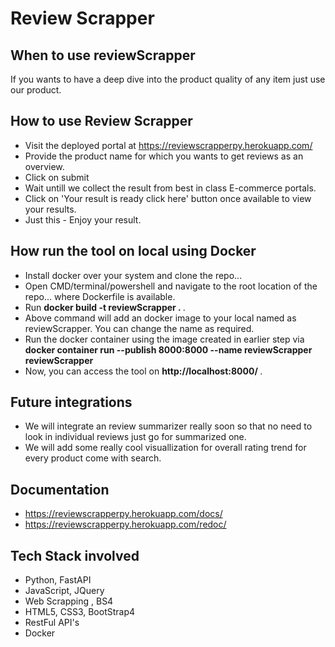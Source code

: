 # Review Scrapper

## When to use reviewScrapper
  If you wants to have a deep dive into the product quality of any item just use our product.

## How to use Review Scrapper
 - Visit the deployed portal at https://reviewscrapperpy.herokuapp.com/
 - Provide the product name for which you wants to get reviews as an overview.
 - Click on submit
 - Wait untill we collect the result from best in class E-commerce portals.
 - Click on 'Your result is ready click here' button once available to view your results.
 - Just this - Enjoy your result.

## How run the tool on local using Docker
 - Install docker over your system and clone the repo...
 - Open CMD/terminal/powershell and navigate to the root location of the repo... where Dockerfile is available.
 - Run <b>docker build -t reviewScrapper . </b>.
 - Above command will add an docker image to your local named as reviewScrapper. You can change the name as required.
 - Run the docker container using the image created in earlier step via </br>
   <b> docker container run --publish 8000:8000 --name reviewScrapper reviewScrapper </b>
 - Now, you can access the tool on <b> http://localhost:8000/ </b>.


## Future integrations
 - We will integrate an review summarizer really soon so that no need to look in individual reviews just go for summarized one.
 - We will add some really cool visuallization for overall rating trend for every product come with search.

## Documentation
 - https://reviewscrapperpy.herokuapp.com/docs/
 - https://reviewscrapperpy.herokuapp.com/redoc/

## Tech Stack involved
 - Python, FastAPI
 - JavaScript, JQuery
 - Web Scrapping , BS4
 - HTML5, CSS3, BootStrap4
 - RestFul API's
 - Docker
